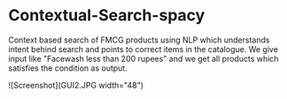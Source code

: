 # Contextual-Search-spacy
Context based search of FMCG products using NLP which understands intent behind search and points to correct items in the catalogue.
We give input like "Facewash less than 200 rupees" and we get all products which satisfies the condition as output.

![Screenshot](GUI2.JPG width="48")
